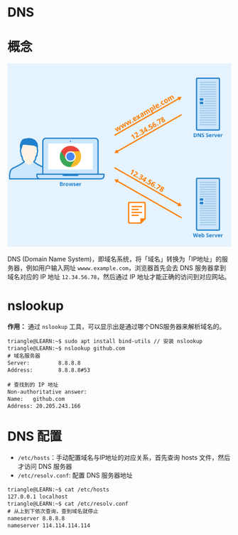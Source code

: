 # DNS

# 概念

![dns|c,45](../../image/linux/dns.png)


DNS (Domain Name System)，即域名系统，将「域名」转换为「IP地址」的服务器，例如用户输入网址 `wwww.example.com`，浏览器首先会去 DNS 服务器拿到域名对应的 IP 地址 `12.34.56.78`，然后通过 IP 地址才能正确的访问到对应网站。


# nslookup

**作用：** 通过 `nslookup` 工具，可以显示出是通过哪个DNS服务器来解析域名的。

```term
triangle@LEARN:~$ sudo apt install bind-utils // 安装 nslookup
triangle@LEARN:~$ nslookup github.com
# 域名服务器
Server:         8.8.8.8
Address:        8.8.8.8#53

# 查找到的 IP 地址
Non-authoritative answer:
Name:   github.com
Address: 20.205.243.166
```

# DNS 配置

- `/etc/hosts`：手动配置域名与IP地址的对应关系，首先查询 hosts 文件，然后才访问 DNS 服务器
- `/etc/resolv.conf`: 配置 DNS 服务器地址

```term
triangle@LEARN:~$ cat /etc/hosts
127.0.0.1 localhost
triangle@LEARN:~$ cat /etc/resolv.conf
# 从上到下依次查询，查到域名就停止
nameserver 8.8.8.8
nameserver 114.114.114.114
```
